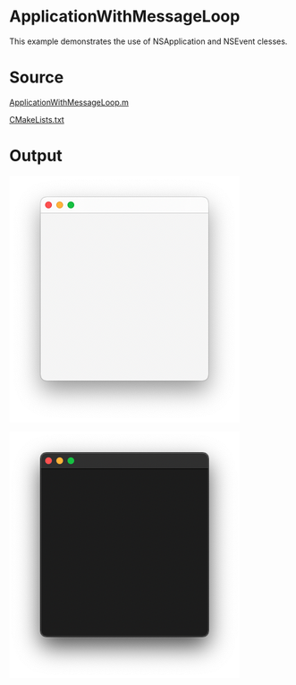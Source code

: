 # ApplicationWithMessageLoop

This example demonstrates the use of NSApplication and NSEvent clesses.

# Source

[ApplicationWithMessageLoop.m](./ApplicationWithMessageLoop.m)

[CMakeLists.txt](./CMakeLists.txt)

# Output

![Screenshot](../../../docs/Pictures/ApplicationWithMessageLoop.png)

![Screenshot](../../../docs/Pictures/ApplicationWithMessageLoopDark.png)
